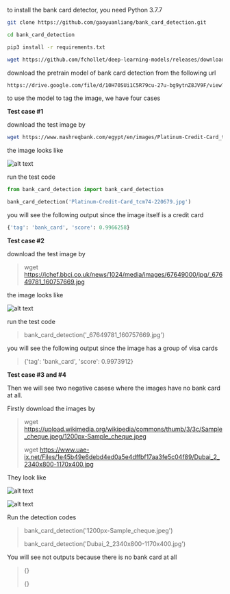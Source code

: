 to install the bank card detector, you need Python 3.7.7 

```bash
git clone https://github.com/gaoyuanliang/bank_card_detection.git

cd bank_card_detection

pip3 install -r requirements.txt

wget https://github.com/fchollet/deep-learning-models/releases/download/v0.4/xception_weights_tf_dim_ordering_tf_kernels_notop.h5
```

download the pretrain model of bank card detection from the following url

```bash
https://drive.google.com/file/d/10H70SUi1C5R79cu-27u-bg9ytnZ8JV9F/view?usp=sharing
```

to use the model to tag the image, we have four cases

**Test case #1**

download the test image by 

```bash
wget https://www.mashreqbank.com/egypt/en/images/Platinum-Credit-Card_tcm74-220679.jpg
```

the image looks like

![alt text](https://www.mashreqbank.com/egypt/en/images/Platinum-Credit-Card_tcm74-220679.jpg)

run the test code

```python
from bank_card_detection import bank_card_detection

bank_card_detection('Platinum-Credit-Card_tcm74-220679.jpg')
```

you will see the following output since the image itself is a credit card

```python
{'tag': 'bank_card', 'score': 0.9966258}
```

**Test case #2**

download the test image by 

> wget https://ichef.bbci.co.uk/news/1024/media/images/67649000/jpg/_67649781_160757669.jpg

the image looks like

![alt text](https://ichef.bbci.co.uk/news/1024/media/images/67649000/jpg/_67649781_160757669.jpg)

run the test code

> bank_card_detection('_67649781_160757669.jpg')

you will see the following output since the image has a group of visa cards

> {'tag': 'bank_card', 'score': 0.9973912}

**Test case #3 and #4**

Then we will see two negative casese where the images have no bank card at all. 

Firstly download the images by 

> wget https://upload.wikimedia.org/wikipedia/commons/thumb/3/3c/Sample_cheque.jpeg/1200px-Sample_cheque.jpeg
>
> wget https://www.uae-ix.net/Files/1e45b49e6debd4ed0a5e4dffbf17aa3fe5c04f89/Dubai_2_2340x800-1170x400.jpg

They look like 

![alt text](https://upload.wikimedia.org/wikipedia/commons/thumb/3/3c/Sample_cheque.jpeg/1200px-Sample_cheque.jpeg)

![alt text](https://www.uae-ix.net/Files/1e45b49e6debd4ed0a5e4dffbf17aa3fe5c04f89/Dubai_2_2340x800-1170x400.jpg)

Run the detection codes

> bank_card_detection('1200px-Sample_cheque.jpeg')
>
> bank_card_detection('Dubai_2_2340x800-1170x400.jpg')

You will see not outputs because there is no bank card at all

> {}
>
> {}
